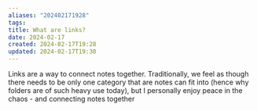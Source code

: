 ```yaml
---
aliases: "202402171928"
tags: 
title: What are links?
date: 2024-02-17
created: 2024-02-17T19:28
updated: 2024-02-17T19:30
---
```

Links are a way to connect notes together. Traditionally, we feel as though there needs to be only one category that are notes can fit into (hence why folders are of such heavy use today), but I personally enjoy peace in the chaos - and connecting notes together 
